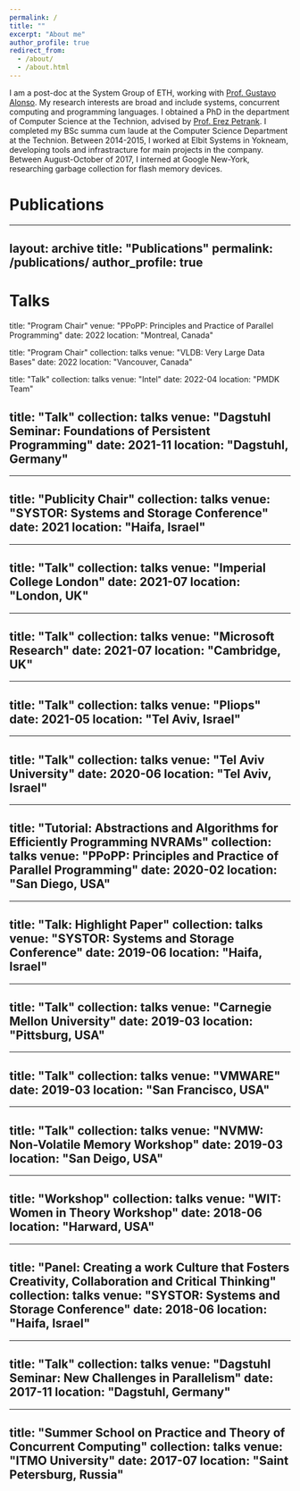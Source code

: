 ```yaml
---
permalink: /
title: ""
excerpt: "About me"
author_profile: true
redirect_from: 
  - /about/
  - /about.html
---
```


I am a post-doc at the System Group of ETH, working with [Prof. Gustavo Alonso](https://systems.ethz.ch/people/profile.gustavo-alonso.html). My research interests are broad and include systems, concurrent computing and programming languages. I obtained a PhD in the department of Computer Science at the Technion, advised by [Prof. Erez Petrank](https://www.cs.technion.ac.il/~erez/). I completed my BSc summa cum laude at the Computer Science Department at the Technion. Between 2014-2015, I worked at Elbit Systems in Yokneam, developing tools and infrastracture for main projects in the company. Between August-October of 2017, I interned at Google New-York, researching garbage collection for flash memory devices.

# Publications

---
layout: archive
title: "Publications"
permalink: /publications/
author_profile: true
---


# Talks





title: "Program Chair"
venue: "PPoPP: Principles and Practice of Parallel Programming"
date: 2022
location: "Montreal, Canada"


title: "Program Chair"
collection: talks
venue: "VLDB: Very Large Data Bases"
date: 2022
location: "Vancouver, Canada"

title: "Talk"
collection: talks
venue: "Intel"
date: 2022-04
location: "PMDK Team"

title: "Talk"
collection: talks
venue: "Dagstuhl Seminar: Foundations of Persistent Programming"
date: 2021-11
location: "Dagstuhl, Germany"
---
---
title: "Publicity Chair"
collection: talks
venue: "SYSTOR: Systems and Storage Conference"
date: 2021
location: "Haifa, Israel"
---
---
title: "Talk"
collection: talks
venue: "Imperial College London"
date: 2021-07
location: "London, UK"
---
---
title: "Talk"
collection: talks
venue: "Microsoft Research"
date: 2021-07
location: "Cambridge, UK"
---
---
title: "Talk"
collection: talks
venue: "Pliops"
date: 2021-05
location: "Tel Aviv, Israel"
---
---
title: "Talk"
collection: talks
venue: "Tel Aviv University"
date: 2020-06
location: "Tel Aviv, Israel"
---
---
title: "Tutorial: Abstractions and Algorithms for Efficiently Programming NVRAMs"
collection: talks
venue: "PPoPP: Principles and Practice of Parallel Programming"
date: 2020-02
location: "San Diego, USA"
---
---
title: "Talk: Highlight Paper"
collection: talks
venue: "SYSTOR: Systems and Storage Conference"
date: 2019-06
location: "Haifa, Israel"
---
---
title: "Talk"
collection: talks
venue: "Carnegie Mellon University"
date: 2019-03
location: "Pittsburg, USA"
---
---
title: "Talk"
collection: talks
venue: "VMWARE"
date: 2019-03
location: "San Francisco, USA"
---
---
title: "Talk"
collection: talks
venue: "NVMW: Non-Volatile Memory Workshop"
date: 2019-03
location: "San Deigo, USA"
---
---
title: "Workshop"
collection: talks
venue: "WIT: Women in Theory Workshop"
date: 2018-06
location: "Harward, USA"
---
---
title: "Panel: Creating a work Culture that Fosters Creativity, Collaboration and Critical Thinking"
collection: talks
venue: "SYSTOR: Systems and Storage Conference"
date: 2018-06
location: "Haifa, Israel"
---
---
title: "Talk"
collection: talks
venue: "Dagstuhl Seminar: New Challenges in Parallelism"
date: 2017-11
location: "Dagstuhl, Germany"
---
---
title: "Summer School on Practice and Theory of Concurrent Computing"
collection: talks
venue: "ITMO University"
date: 2017-07
location: "Saint Petersburg, Russia"
---
